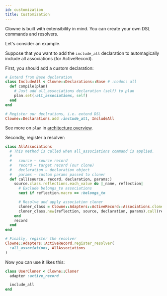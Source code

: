 ```yaml
---
id: customization
title: Customization
---
```


Clowne is built with extensibility in mind. You can create your own DSL commands and resolvers.

Let's consider an example.

Suppose that you want to add the `include_all` declaration to automagically include all associations (for ActiveRecord).

First, you should add a custom declaration:

```ruby
# Extend from Base declaration
class IncludeAll < Clowne::Declarations::Base # :nodoc: all
  def compile(plan)
    # Just add all_associations declaration (self) to plan
    plan.set(:all_associations, self)
  end
end

# Register our declrations, i.e. extend DSL
Clowne::Declarations.add :include_all, IncludeAll
```

See more on `plan` in [architecture overview](architecture.md).

Secondly, register a resolver:

```ruby
class AllAssociations
  # This method is called when all_associations command is applied.
  #
  #   source – source record
  #   record – target record (our clone)
  #   declaration – declaration object
  #   params – custom params passed to cloner
  def call(source, record, declaration, params:)
    source.class.reflections.each_value do |_name, reflection|
      # Exclude belongs_to associations
      next if reflection.macro == :belongs_to

      # Resolve and apply association cloner
      cloner_class = Clowne::Adapters::ActiveRecord::Associations.cloner_for(reflection)
      cloner_class.new(reflection, source, declaration, params).call(record)
    end
    record
  end
end

# Finally, register the resolver
Clowne::Adapters::ActiveRecord.register_resolver(
  :all_associations, AllAssociations
)
```

Now you can use it likes this:

```ruby
class UserCloner < Clowne::Cloner
  adapter :active_record

  include_all
end
```
